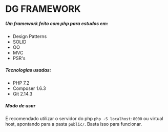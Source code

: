 # DG FRAMEWORK

##### Um framework feito com php para estudos em:
- Design Patterns
- SOLID
- OO
- MVC
- PSR's

##### Tecnologias usadas:
- PHP 7.2
- Composer 1.6.3
- Git 2.14.3

##### Modo de usar
É recomendado utilizar o servidor do php `php -S localhost:8000` ou virtual host, apontando para a pasta `public/`.
Basta isso para funcionar.
